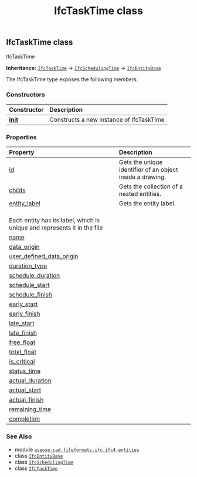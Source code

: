 ﻿---
title: IfcTaskTime class
second_title: Aspose.CAD for Python via .NET API References
description: 
type: docs
weight: 7010
url: /python-net/aspose.cad.fileformats.ifc.ifc4.entities/ifctasktime/
is_root: false
---

## IfcTaskTime class

IfcTaskTime



**Inheritance:** [`IfcTaskTime`](/cad/python-net/aspose.cad.fileformats.ifc.ifc4.entities/ifctasktime) → 
[`IfcSchedulingTime`](/cad/python-net/aspose.cad.fileformats.ifc.ifc4.entities/ifcschedulingtime) → 
[`IfcEntityBase`](/cad/python-net/aspose.cad.fileformats.ifc/ifcentitybase)



The IfcTaskTime type exposes the following members:

### Constructors
| Constructor | Description |
| :- | :- |
| [__init__](/cad/python-net/aspose.cad.fileformats.ifc.ifc4.entities/ifctasktime/__init__/#) | Constructs a new instance of IfcTaskTime |


### Properties
| Property | Description |
| :- | :- |
| [id](/cad/python-net/aspose.cad.fileformats.ifc.ifc4.entities/ifctasktime/id) | Gets the unique identifier of an object inside a drawing. |
| [childs](/cad/python-net/aspose.cad.fileformats.ifc.ifc4.entities/ifctasktime/childs) | Gets the collection of a nested entities. |
| [entity_label](/cad/python-net/aspose.cad.fileformats.ifc.ifc4.entities/ifctasktime/entity_label) | Gets the entity label.<br/>Each entity has its label, which is unique and represents it in the file |
| [name](/cad/python-net/aspose.cad.fileformats.ifc.ifc4.entities/ifctasktime/name) |  |
| [data_origin](/cad/python-net/aspose.cad.fileformats.ifc.ifc4.entities/ifctasktime/data_origin) |  |
| [user_defined_data_origin](/cad/python-net/aspose.cad.fileformats.ifc.ifc4.entities/ifctasktime/user_defined_data_origin) |  |
| [duration_type](/cad/python-net/aspose.cad.fileformats.ifc.ifc4.entities/ifctasktime/duration_type) |  |
| [schedule_duration](/cad/python-net/aspose.cad.fileformats.ifc.ifc4.entities/ifctasktime/schedule_duration) |  |
| [schedule_start](/cad/python-net/aspose.cad.fileformats.ifc.ifc4.entities/ifctasktime/schedule_start) |  |
| [schedule_finish](/cad/python-net/aspose.cad.fileformats.ifc.ifc4.entities/ifctasktime/schedule_finish) |  |
| [early_start](/cad/python-net/aspose.cad.fileformats.ifc.ifc4.entities/ifctasktime/early_start) |  |
| [early_finish](/cad/python-net/aspose.cad.fileformats.ifc.ifc4.entities/ifctasktime/early_finish) |  |
| [late_start](/cad/python-net/aspose.cad.fileformats.ifc.ifc4.entities/ifctasktime/late_start) |  |
| [late_finish](/cad/python-net/aspose.cad.fileformats.ifc.ifc4.entities/ifctasktime/late_finish) |  |
| [free_float](/cad/python-net/aspose.cad.fileformats.ifc.ifc4.entities/ifctasktime/free_float) |  |
| [total_float](/cad/python-net/aspose.cad.fileformats.ifc.ifc4.entities/ifctasktime/total_float) |  |
| [is_critical](/cad/python-net/aspose.cad.fileformats.ifc.ifc4.entities/ifctasktime/is_critical) |  |
| [status_time](/cad/python-net/aspose.cad.fileformats.ifc.ifc4.entities/ifctasktime/status_time) |  |
| [actual_duration](/cad/python-net/aspose.cad.fileformats.ifc.ifc4.entities/ifctasktime/actual_duration) |  |
| [actual_start](/cad/python-net/aspose.cad.fileformats.ifc.ifc4.entities/ifctasktime/actual_start) |  |
| [actual_finish](/cad/python-net/aspose.cad.fileformats.ifc.ifc4.entities/ifctasktime/actual_finish) |  |
| [remaining_time](/cad/python-net/aspose.cad.fileformats.ifc.ifc4.entities/ifctasktime/remaining_time) |  |
| [completion](/cad/python-net/aspose.cad.fileformats.ifc.ifc4.entities/ifctasktime/completion) |  |



### See Also
* module [`aspose.cad.fileformats.ifc.ifc4.entities`](..)
* class [`IfcEntityBase`](/cad/python-net/aspose.cad.fileformats.ifc/ifcentitybase)
* class [`IfcSchedulingTime`](/cad/python-net/aspose.cad.fileformats.ifc.ifc4.entities/ifcschedulingtime)
* class [`IfcTaskTime`](/cad/python-net/aspose.cad.fileformats.ifc.ifc4.entities/ifctasktime)
